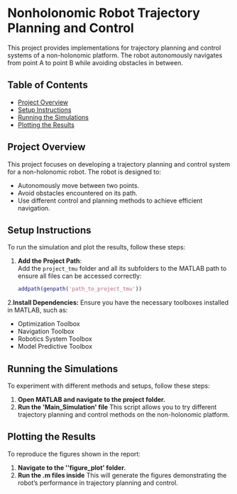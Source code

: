 # Nonholonomic Robot Trajectory Planning and Control

This project provides implementations for trajectory planning and control systems of a non-holonomic platform. The robot autonomously navigates from point A to point B while avoiding obstacles in between.

## Table of Contents

- [Project Overview](#project-overview)
- [Setup Instructions](#setup-instructions)
- [Running the Simulations](#running-the-simulations)
- [Plotting the Results](#plotting-the-results)

## Project Overview

This project focuses on developing a trajectory planning and control system for a non-holonomic robot. The robot is designed to:
- Autonomously move between two points.
- Avoid obstacles encountered on its path.
- Use different control and planning methods to achieve efficient navigation.

## Setup Instructions

To run the simulation and plot the results, follow these steps:

1. **Add the Project Path**:  
   Add the `project_tmu` folder and all its subfolders to the MATLAB path to ensure all files can be accessed correctly:
   ```matlab
   addpath(genpath('path_to_project_tmu'))
   
2.**Install Dependencies:**
Ensure you have the necessary toolboxes installed in MATLAB, such as:
- Optimization Toolbox
- Navigation Toolbox
- Robotics System Toolbox
- Model Predictive Toolbox

## Running the Simulations
To experiment with different methods and setups, follow these steps:

1. **Open MATLAB and navigate to the project folder.**
2. **Run the 'Main_Simulation' file**
This script allows you to try different trajectory planning and control methods on the non-holonomic platform.

## Plotting the Results
To reproduce the figures shown in the report:

1. **Navigate to the ''figure_plot' folder.**
2. **Run the .m files inside**
This will generate the figures demonstrating the robot’s performance in trajectory planning and control.
